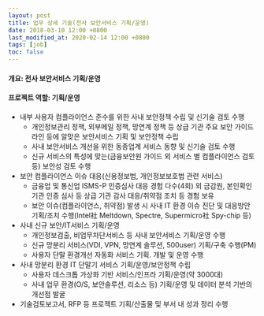 ```yaml
---
layout: post
title: 업무 상세 기술(전사 보안서비스 기획/운영)
date: 2018-03-10 12:00 +0800
last_modified_at: 2020-02-14 12:00 +0800
tags: [job]
toc: false
---
```

#### 개요: 전사 보안서비스 기획/운영
#### 프로젝트 역할: 기획/운영

- 내부 사용자 컴플라이언스 준수를 위한 사내 보안정책 수립 및 신기술 검토 수행
    + 개인정보관리 정책, 외부메일 정책, 망연계 정책 등 상급 기관 주요 보안 가이드라인 등에 알맞은 보안서비스 기획 및 보안정책 수립
    + 사내 보안서비스 개선을 위한 동종업계 서비스 동향 및 신기술 검토 수행
    + 신규 서비스의 특성에 맞는(금융보안원 가이드 외 서비스 별 컴플라이언스 검토 등) 보안성 검토 수행
- 보안 컴플라이언스 이슈 대응(신용정보법, 개인정보보호법 관련 서비스)
    + 금융업 및 통신업 ISMS-P 인증심사 대응 경험 다수(4회) 외 금감원, 본인확인기관 인증 심사 등 상급 기관 감사 대응/취약점 조치 등 경험 보유
    + 보안 이슈(컴플라이언스, 취약점) 발생 시 사내 IT 환경 이슈 진단 및 대응방안 기획/조치 수행(Intel社 Meltdown, Spectre, Supermicro社 Spy-chip 등)
- 사내 신규 보안/IT서비스 기획/운영
    + 개인정보검출, 비업무차단서비스 등 사내 보안서비스 기획/운영 수행
    + 신규 망분리 서비스(VDI, VPN, 망연계 솔루션, 500user) 기획/구축 수행(PM)
    + 사용자 단말 환경개선 자동화 서비스 기획. 개발 및 운영 수행
- 사내 망분리 환경 IT 단말기 서비스 기획/운영/보안정책 수립
    + 사용자 데스크톱 가상화 기반 서비스/인프라 기획/운영(약 3000대)
    + 사내 업무 환경(O/S, 보안솔루션, 리소스 등) 기획/운영 및 데이터 분석 기반의 개선점 발굴
- 기술검토보고서, RFP 등 프로젝트 기획/산출물 및 부서 내 성과 정리 수행
